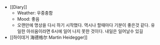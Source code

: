 - [[Diary]]
    - Weather: 우중충함
    - Mood: 좋음
    - 오랜만에 명상을 다시 하기 시작했다. 역시나 할때마다 기분이 좋은것 같다. 유일한 아쉬움이라면 6시에 일어 나지 못한 것이다. 내일은 일어날수 있길
- [[하이데거 海德格尔 Martin Heidegger]]

